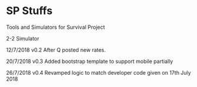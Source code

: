 # SP Stuffs
Tools and Simulators for Survival Project

2-2 Simulator

12/7/2018
v0.2 After Q posted new rates.

20/7/2018
v0.3 Added bootstrap template to support mobile partially

26/7/2018
v0.4 Revamped logic to match developer code given on 17th July 2018
